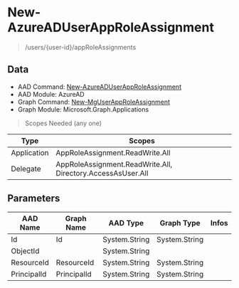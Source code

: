 # New-AzureADUserAppRoleAssignment

> /users/{user-id}/appRoleAssignments

## Data

+ AAD Command: [New-AzureADUserAppRoleAssignment](https://docs.microsoft.com/en-us/powershell/module/AzureAD/New-AzureADUserAppRoleAssignment)
+ AAD Module: AzureAD
+ Graph Command: [New-MgUserAppRoleAssignment](https://docs.microsoft.com/en-us/powershell/module/Microsoft.Graph.Applications/New-MgUserAppRoleAssignment)
+ Graph Module: Microsoft.Graph.Applications

> Scopes Needed (any one)

|Type|Scopes|
|---|---|
|Application|AppRoleAssignment.ReadWrite.All|
|Delegate|AppRoleAssignment.ReadWrite.All, Directory.AccessAsUser.All|

## Parameters

|AAD Name|Graph Name|AAD Type|Graph Type|Infos|
|---|---|---|---|---|
|Id|Id|System.String|System.String||
|ObjectId||System.String|||
|ResourceId|ResourceId|System.String|System.String||
|PrincipalId|PrincipalId|System.String|System.String||


